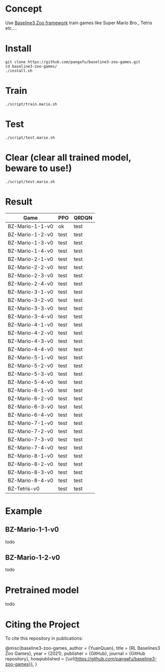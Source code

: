 # Concept
Use [Baseline3 Zoo framework](https://github.com/DLR-RM/rl-baselines3-zoo) train games like Super Mario Bro.,  Tetris etc....


# Install
    git clone https://github.com/pangafu/baseline3-zoo-games.git
    cd baseline3-zoo-games/
    ./install.sh
    
# Train
    ./script/train.mario.sh
    
    
# Test
    ./script/test.mario.sh
    
    
# Clear (clear all trained model, beware to use!)
    ./script/test.mario.sh
    
# Result
|  Game            | PPO  | QRDQN |
| ---------------  | ---- |  ---- | 
| BZ-Mario-1-1-v0  | ok   |  test |
| BZ-Mario-1-2-v0  | test |  test |
| BZ-Mario-1-3-v0  | test |  test |
| BZ-Mario-1-4-v0  | test |  test |
| BZ-Mario-2-1-v0  | test |  test |
| BZ-Mario-2-2-v0  | test |  test |
| BZ-Mario-2-3-v0  | test |  test |
| BZ-Mario-2-4-v0  | test |  test |
| BZ-Mario-3-1-v0  | test |  test |
| BZ-Mario-3-2-v0  | test |  test |
| BZ-Mario-3-3-v0  | test |  test |
| BZ-Mario-3-4-v0  | test |  test |
| BZ-Mario-4-1-v0  | test |  test |
| BZ-Mario-4-2-v0  | test |  test |
| BZ-Mario-4-3-v0  | test |  test |
| BZ-Mario-4-4-v0  | test |  test |
| BZ-Mario-5-1-v0  | test |  test |
| BZ-Mario-5-2-v0  | test |  test |
| BZ-Mario-5-3-v0  | test |  test |
| BZ-Mario-5-4-v0  | test |  test |
| BZ-Mario-6-1-v0  | test |  test |
| BZ-Mario-6-2-v0  | test |  test |
| BZ-Mario-6-3-v0  | test |  test |
| BZ-Mario-6-4-v0  | test |  test |
| BZ-Mario-7-1-v0  | test |  test |
| BZ-Mario-7-2-v0  | test |  test |
| BZ-Mario-7-3-v0  | test |  test |
| BZ-Mario-7-4-v0  | test |  test |
| BZ-Mario-8-1-v0  | test |  test |
| BZ-Mario-8-2-v0  | test |  test |
| BZ-Mario-8-3-v0  | test |  test |
| BZ-Mario-8-4-v0  | test |  test |
| BZ-Tetris-v0  | test |  test |


# Example

## BZ-Mario-1-1-v0
todo

## BZ-Mario-1-2-v0
todo

# Pretrained model
todo

# Citing the Project
To cite this repository in publications:

@misc{baseline3-zoo-games,
  author = {YuanQuan},
  title = {RL Baselines3 Zoo Games},
  year = {2021},
  publisher = {GitHub},
  journal = {GitHub repository},
  howpublished = {\url{https://github.com/pangafu/baseline3-zoo-games}},
}
